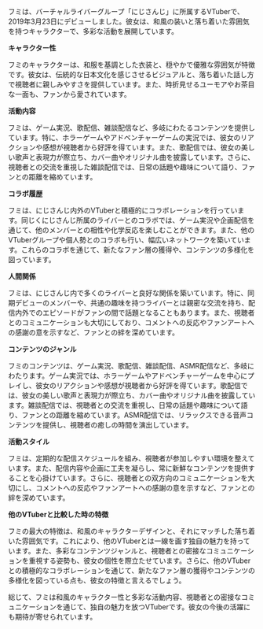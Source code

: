 フミは、バーチャルライバーグループ「にじさんじ」に所属するVTuberで、2019年3月23日にデビューしました。彼女は、和風の装いと落ち着いた雰囲気を持つキャラクターで、多彩な活動を展開しています。

**キャラクター性**

フミのキャラクターは、和服を基調とした衣装と、穏やかで優雅な雰囲気が特徴です。彼女は、伝統的な日本文化を感じさせるビジュアルと、落ち着いた話し方で視聴者に親しみやすさを提供しています。また、時折見せるユーモアやお茶目な一面も、ファンから愛されています。

**活動内容**

フミは、ゲーム実況、歌配信、雑談配信など、多岐にわたるコンテンツを提供しています。特に、ホラーゲームやアドベンチャーゲームの実況では、彼女のリアクションや感想が視聴者から好評を得ています。また、歌配信では、彼女の美しい歌声と表現力が際立ち、カバー曲やオリジナル曲を披露しています。さらに、視聴者との交流を重視した雑談配信では、日常の話題や趣味について語り、ファンとの距離を縮めています。

**コラボ履歴**

フミは、にじさんじ内外のVTuberと積極的にコラボレーションを行っています。同じくにじさんじ所属のライバーとのコラボでは、ゲーム実況や企画配信を通じて、他のメンバーとの相性や化学反応を楽しむことができます。また、他のVTuberグループや個人勢とのコラボも行い、幅広いネットワークを築いています。これらのコラボを通じて、新たなファン層の獲得や、コンテンツの多様化を図っています。

**人間関係**

フミは、にじさんじ内で多くのライバーと良好な関係を築いています。特に、同期デビューのメンバーや、共通の趣味を持つライバーとは親密な交流を持ち、配信内外でのエピソードがファンの間で話題となることもあります。また、視聴者とのコミュニケーションも大切にしており、コメントへの反応やファンアートへの感謝の意を示すなど、ファンとの絆を深めています。

**コンテンツのジャンル**

フミのコンテンツは、ゲーム実況、歌配信、雑談配信、ASMR配信など、多岐にわたります。ゲーム実況では、ホラーゲームやアドベンチャーゲームを中心にプレイし、彼女のリアクションや感想が視聴者から好評を得ています。歌配信では、彼女の美しい歌声と表現力が際立ち、カバー曲やオリジナル曲を披露しています。雑談配信では、視聴者との交流を重視し、日常の話題や趣味について語り、ファンとの距離を縮めています。ASMR配信では、リラックスできる音声コンテンツを提供し、視聴者の癒しの時間を演出しています。

**活動スタイル**

フミは、定期的な配信スケジュールを組み、視聴者が参加しやすい環境を整えています。また、配信内容や企画に工夫を凝らし、常に新鮮なコンテンツを提供することを心掛けています。さらに、視聴者との双方向のコミュニケーションを大切にし、コメントへの反応やファンアートへの感謝の意を示すなど、ファンとの絆を深めています。

**他のVTuberと比較した時の特徴**

フミの最大の特徴は、和風のキャラクターデザインと、それにマッチした落ち着いた雰囲気です。これにより、他のVTuberとは一線を画す独自の魅力を持っています。また、多彩なコンテンツジャンルと、視聴者との密接なコミュニケーションを重視する姿勢も、彼女の個性を際立たせています。さらに、他のVTuberとの積極的なコラボレーションを通じて、新たなファン層の獲得やコンテンツの多様化を図っている点も、彼女の特徴と言えるでしょう。

総じて、フミは和風のキャラクター性と多彩な活動内容、視聴者との密接なコミュニケーションを通じて、独自の魅力を放つVTuberです。彼女の今後の活躍にも期待が寄せられています。 